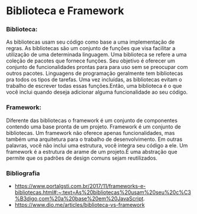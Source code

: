 <h1>Biblioteca e Framework</h1>


<h3>Biblioteca:</h3>

As bibliotecas usam seu código como base a uma implementação de regras. As bibliotecas são um conjunto de funções que visa facilitar a utilização de uma determinada linguagem. Uma biblioteca se refere a uma coleção de pacotes que fornece funções. Seu objetivo é oferecer um conjunto de funcionalidades prontas para para uso sem se preocupar com outros pacotes. Linguagens de programação geralmente tem bibliotecas pra todos os tipos de tarefas. Uma vez incluídas, as bibliotecas evitam o trabalho de escrever todas essas funções.Então, uma biblioteca é o que você inclui quando deseja adicionar alguma funcionalidade ao seu código.


<h3>Framework:</h3>

Diferente das bibliotecas o framework é um conjunto de componentes contendo uma base pronta de um projeto. Framework é um conjunto de bibliotecas. Um framework não oferece apenas funcionalidades, mas também uma arquitetura para o trabalho de desenvolvimento. Em outras palavras, você não inclui uma estrutura, você integra seu código a ele. Um framework é a estrutura de arame de um projeto.É uma abstração que permite que os padrões de design comuns sejam reutilizados.


<h3>Bibliografia</h3> 

- https://www.portalgsti.com.br/2017/11/frameworks-e-bibliotecas.html#:~:text=As%20bibliotecas%20usam%20seu%20c%C3%B3digo,com%20a%20base%20em%20JavaScript.
- https://www.dio.me/articles/biblioteca-vs-framework


